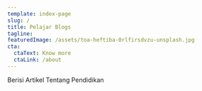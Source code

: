 ```yaml
---
template: index-page
slug: /
title: Pelajar Blogs
tagline: 
featuredImage: /assets/toa-heftiba-0rlfirsdvzu-unsplash.jpg
cta:
  ctaText: Know more
  ctaLink: /about
---
```


Berisi Artikel Tentang Pendidikan
